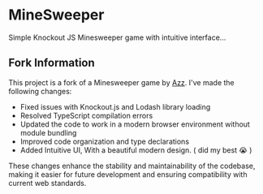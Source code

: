 # MineSweeper

Simple Knockout JS Minesweeper game with intuitive interface...

## Fork Information

This project is a fork of a Minesweeper game by [Azz](https://github.com/azz). I've made the following changes:

- Fixed issues with Knockout.js and Lodash library loading
- Resolved TypeScript compilation errors
- Updated the code to work in a modern browser environment without module bundling
- Improved code organization and type declarations
- Added Intuitive UI, With a beautiful modern design. ( did my best 😭 )

These changes enhance the stability and maintainability of the codebase, making it easier for future development and ensuring compatibility with current web standards.
